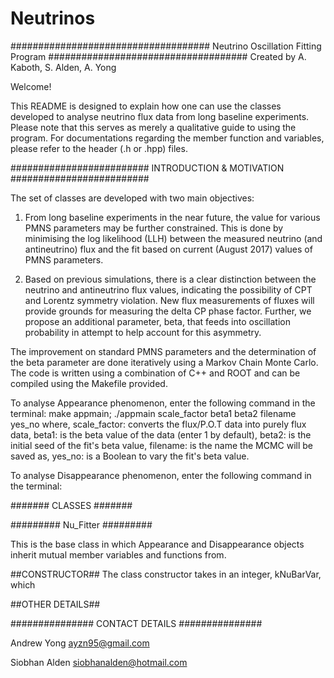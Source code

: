 # Neutrinos
####################################
Neutrino Oscillation Fitting Program
####################################
Created by A. Kaboth, S. Alden, A. Yong

Welcome!

This README is designed to explain how one can use the classes developed to analyse neutrino flux data from long baseline experiments. Please note that this serves as merely a qualitative guide to using the program. For documentations regarding the member function and variables, please refer to the header (.h or .hpp) files.

#########################
INTRODUCTION & MOTIVATION
#########################

The set of classes are developed with two main objectives:

1) From long baseline experiments in the near future, the value for various PMNS parameters may be further constrained. This is done by minimising the log likelihood (LLH) between the measured neutrino (and antineutrino) flux and the fit based on current (August 2017) values of PMNS parameters.

2) Based on previous simulations, there is a clear distinction between the neutrino and antineutrino flux values, indicating the possibility of CPT and Lorentz symmetry violation. New flux measurements of fluxes will provide grounds for measuring the delta CP phase factor. Further, we propose an additional parameter, beta, that feeds into oscillation probability in attempt to help account for this asymmetry.

The improvement on standard PMNS parameters and the determination of the beta parameter are done iteratively using a Markov Chain Monte Carlo. The code is written using a combination of C++ and ROOT and can be compiled using the Makefile provided.

To analyse Appearance phenomenon, enter the following command in the terminal:
make appmain; ./appmain scale_factor beta1 beta2 filename yes_no
where,
scale_factor: converts the flux/P.O.T data into purely flux data,
beta1: is the beta value of the data (enter 1 by default),
beta2: is the initial seed of the fit's beta value,
filename: is the name the MCMC will be saved as,
yes_no: is a Boolean to vary the fit's beta value.

To analyse Disappearance phenomenon, enter the following command in the terminal:


#######
CLASSES
#######

#########
Nu_Fitter
#########

This is the base class in which Appearance and Disappearance objects inherit mutual member variables and functions from.

##CONSTRUCTOR##
The class constructor takes in an integer, kNuBarVar, which 

##OTHER DETAILS##



###############
CONTACT DETAILS
###############

Andrew Yong
ayzn95@gmail.com

Siobhan Alden
siobhanalden@hotmail.com
